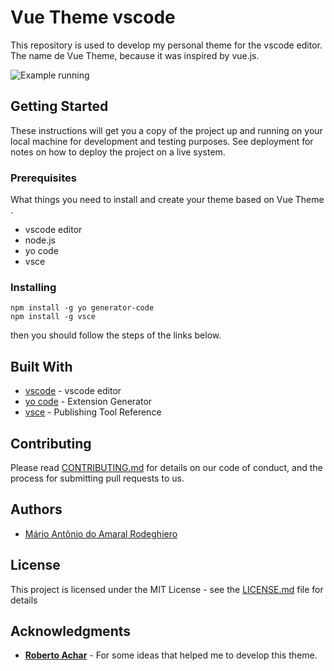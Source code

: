 
# Vue Theme vscode

This repository is used to develop my personal theme for the vscode editor. The name de Vue Theme, because it was inspired by vue.js.

![Example running](src/img/example-1.gif)

## Getting Started

These instructions will get you a copy of the project up and running on your local machine for development and testing purposes. See deployment for notes on how to deploy the project on a live system.

### Prerequisites

What things you need to install and create your theme based on Vue Theme .

* vscode editor
* node.js
* yo code
* vsce


### Installing

```
npm install -g yo generator-code
npm install -g vsce
```

then you should follow the steps of the links below.


## Built With

* [vscode](https://code.visualstudio.com/download) - vscode editor
* [yo code](https://code.visualstudio.com/docs/extensions/yocode) - Extension Generator
* [vsce](https://code.visualstudio.com/docs/extensions/publish-extension) - Publishing Tool Reference

## Contributing

Please read [CONTRIBUTING.md](CONTRIBUTING.md) for details on our code of conduct, and the process for submitting pull requests to us.


## Authors

* [Mário Antônio do Amaral Rodeghiero](https://github.com/mariorodeghiero)


## License

This project is licensed under the MIT License - see the [LICENSE.md](LICENSE.md) file for details

## Acknowledgments



* [**Roberto Achar**](https://github.com/robertoachar) - For some ideas that helped me to develop this theme.

